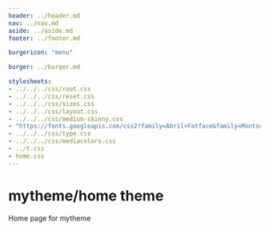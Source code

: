 ```yaml
---
header: ../header.md
nav: ../nav.md
aside: ../aside.md
footer: ../footer.md

burgericon: "menu"

burger: ../burger.md

stylesheets:
- ../../../css/root.css
- ../../../css/reset.css
- ../../../css/sizes.css
- ../../../css/layout.css
- ../../../css/medium-skinny.css
- "https://fonts.googleapis.com/css2?family=Abril+Fatface&family=Montserrat:ital@0;1&display=swap" 
- ../../../css/type.css
- ../../../css/mediacolors.css
- ../t.css
- home.css
---
```


# mytheme/home theme

Home page for mytheme


